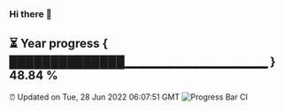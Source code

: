 ### Hi there 👋
⏳ Year progress { ██████████████▁▁▁▁▁▁▁▁▁▁▁▁▁▁▁▁ } 48.84 %
---
⏰ Updated on Tue, 28 Jun 2022 06:07:51 GMT
![Progress Bar CI](https://github.com/Moyi321/Moyi321/workflows/Progress%20Bar%20CI/badge.svg)
